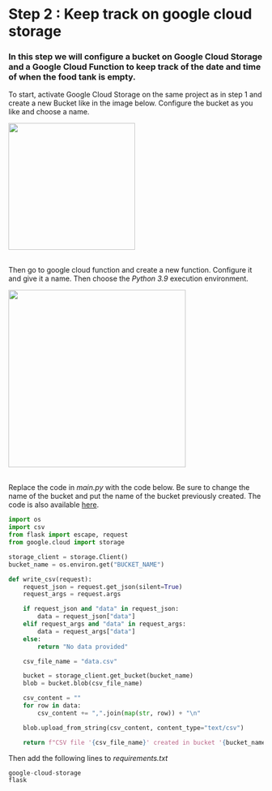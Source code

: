 # Step 2 : Keep track on google cloud storage

### In this step we will configure a bucket on Google Cloud Storage and a Google Cloud Function to keep track of the date and time of when the food tank is empty.

To start, activate Google Cloud Storage on the same project as in step 1 and create a new Bucket like in the image below. Configure the bucket as you like and choose a name.

<img height=250 src="https://github.com/stefarine/smart_food_dispenser/assets/57952280/2e31b194-3750-479e-bf15-3c2cbe29ae21">
</br></br>

Then go to google cloud function and create a new function. Configure it and give it a name. Then choose the *Python 3.9* execution environment.

<img height=350 src="https://github.com/stefarine/smart_food_dispenser/assets/57952280/e23a0a70-1206-449e-9930-b75863aa637d">
</br></br>

Replace the code in *main.py* with the code below. Be sure to change the name of the bucket and put the name of the bucket previously created. The code is also available [here](../Code/Cloud/laser-csv.py).

```python I'm main.py
import os
import csv
from flask import escape, request
from google.cloud import storage

storage_client = storage.Client()
bucket_name = os.environ.get("BUCKET_NAME")

def write_csv(request):
    request_json = request.get_json(silent=True)
    request_args = request.args

    if request_json and "data" in request_json:
        data = request_json["data"]
    elif request_args and "data" in request_args:
        data = request_args["data"]
    else:
        return "No data provided"

    csv_file_name = "data.csv"

    bucket = storage_client.get_bucket(bucket_name)
    blob = bucket.blob(csv_file_name)

    csv_content = ""
    for row in data:
        csv_content += ",".join(map(str, row)) + "\n"

    blob.upload_from_string(csv_content, content_type="text/csv")

    return f"CSV file '{csv_file_name}' created in bucket '{bucket_name}'."
```
Then add the following lines to *requirements.txt*


```python I'm requirements.txt
google-cloud-storage
flask

```
